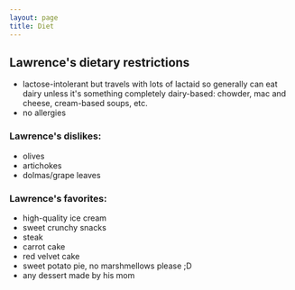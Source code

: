 ```yaml
---
layout: page
title: Diet
---
```


## Lawrence's dietary restrictions

* lactose-intolerant but travels with lots of lactaid so generally can eat dairy unless it's something completely dairy-based: chowder, mac and cheese, cream-based soups, etc.
* no allergies

### Lawrence's dislikes:

* olives
* artichokes
* dolmas/grape leaves

### Lawrence's favorites:

* high-quality ice cream
* sweet crunchy snacks
* steak
* carrot cake
* red velvet cake
* sweet potato pie, no marshmellows please ;D
* any dessert made by his mom